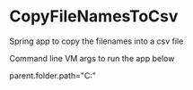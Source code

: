 # CopyFileNamesToCsv

Spring app to copy the filenames into a csv file

Command line VM args to run the app below

parent.folder.path="C:\"